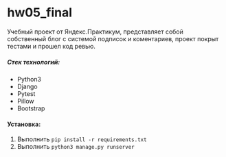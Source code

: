 # hw05_final

Учебный проект от Яндекс.Практикум, представляет собой собственный блог с системой подписок и коментариев, проект покрыт тестами и прошел код ревью.

##### **Стек технологий:**
* Python3
* Django
* Pytest
* Pillow
* Bootstrap

#### **Установка:**
1. Выполнить `pip install -r requirements.txt`
2. Выполнить `python3 manage.py runserver`
